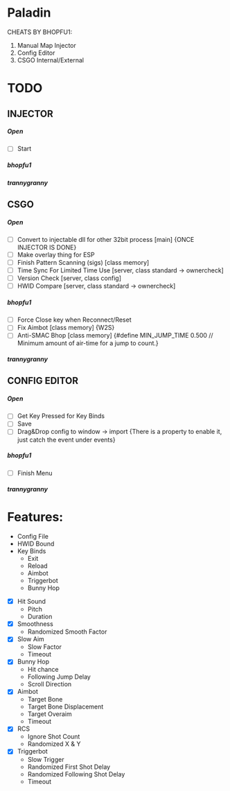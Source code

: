 # Paladin
CHEATS BY BHOPFU1:
1. Manual Map Injector
2. Config Editor
3. CSGO Internal/External

# TODO

## INJECTOR

##### Open
- [ ] Start

##### bhopfu1

##### trannygranny

## CSGO

##### Open
- [ ] Convert to injectable dll for other 32bit process [main] {ONCE INJECTOR IS DONE}
- [ ] Make overlay thing for ESP
- [ ] Finish Pattern Scanning (sigs) [class memory]
- [ ] Time Sync For Limited Time Use [server, class standard -> ownercheck]
- [ ] Version Check [server, class config]
- [ ] HWID Compare [server, class standard -> ownercheck]

##### bhopfu1
- [ ] Force Close key when Reconnect/Reset
- [ ] Fix Aimbot [class memory] {W2S}
- [ ] Anti-SMAC Bhop [class memory] {#define MIN_JUMP_TIME 0.500 // Minimum amount of air-time for a jump to count.}

##### trannygranny

## CONFIG EDITOR

##### Open
- [ ] Get Key Pressed for Key Binds
- [ ] Save
- [ ] Drag&Drop config to window -> import {There is a property to enable it, just catch the event under events}

##### bhopfu1
- [ ] Finish Menu

##### trannygranny

# Features:

- Config File
- HWID Bound
- Key Binds
  - Exit
  - Reload
  - Aimbot
  - Triggerbot
  - Bunny Hop
- [x] Hit Sound
  - Pitch
  - Duration
- [x] Smoothness
  - Randomized Smooth Factor
- [x] Slow Aim
  - Slow Factor
  - Timeout
- [x] Bunny Hop
  - Hit chance
  - Following Jump Delay
  - Scroll Direction
- [x] Aimbot
  - Target Bone
  - Target Bone Displacement
  - Target Overaim
  - Timeout
- [x] RCS
  - Ignore Shot Count
  - Randomized X & Y
- [x] Triggerbot
  - Slow Trigger
  - Randomized First Shot Delay
  - Randomized Following Shot Delay
  - Timeout